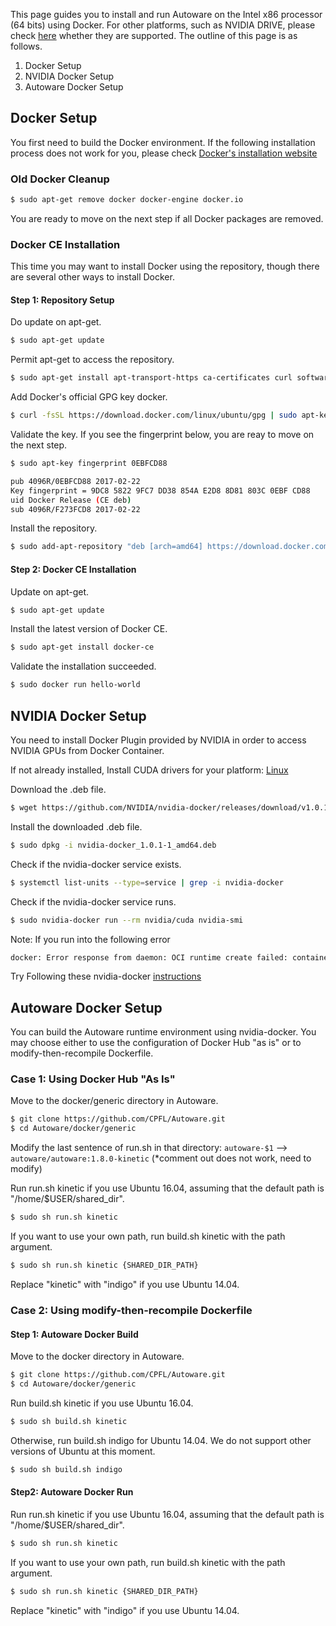 This page guides you to install and run Autoware on the Intel x86 processor (64 bits) using Docker. For other platforms, such as NVIDIA DRIVE, please check [here](https://github.com/CPFL/Autoware/wiki/Docker) whether they are supported. The outline of this page is as follows.

1. Docker Setup
1. NVIDIA Docker Setup
1. Autoware Docker Setup

## Docker Setup
   You first need to build the Docker environment. If the following installation process does not work for you, please check [Docker's installation website](https://docs.docker.com/engine/installation/linux/docker-ce/ubuntu/)

###   Old Docker Cleanup
   ```bash
   $ sudo apt-get remove docker docker-engine docker.io
   ```
   You are ready to move on the next step if all Docker packages are removed.

###  Docker CE Installation
   This time you may want to install Docker using the repository, though there are several other ways to install Docker.

####  Step 1: Repository Setup

   Do update on apt-get.
   ```bash
   $ sudo apt-get update
   ```
   Permit apt-get to access the repository.
   ```bash
   $ sudo apt-get install apt-transport-https ca-certificates curl software-properties-common
   ```
   Add Docker's official GPG key docker.
   ```bash
   $ curl -fsSL https://download.docker.com/linux/ubuntu/gpg | sudo apt-key add -
   ```
   Validate the key. If you see the fingerprint below, you are reay to move on the next step.
   ```bash
   $ sudo apt-key fingerprint 0EBFCD88

   pub 4096R/0EBFCD88 2017-02-22
   Key fingerprint = 9DC8 5822 9FC7 DD38 854A E2D8 8D81 803C 0EBF CD88
   uid Docker Release (CE deb)
   sub 4096R/F273FCD8 2017-02-22
   ```
   Install the repository.
   ``` bash
   $ sudo add-apt-repository "deb [arch=amd64] https://download.docker.com/linux/ubuntu $(lsb_release -cs) stable"
   ```
#### Step 2: Docker CE Installation

   Update on apt-get.
   ``` bash
   $ sudo apt-get update
   ```
   Install the latest version of Docker CE.
   ``` bash
   $ sudo apt-get install docker-ce
   ``` 
   Validate the installation succeeded.
   ``` bash
   $ sudo docker run hello-world
   ``` 

## NVIDIA Docker Setup

You need to install Docker Plugin provided by NVIDIA in order to access NVIDIA GPUs from Docker Container.

If not already installed, Install CUDA drivers for your platform: [Linux](
https://docs.nvidia.com/cuda/cuda-installation-guide-linux/index.html#package-manager-installation)

Download the .deb file.
   ``` bash
   $ wget https://github.com/NVIDIA/nvidia-docker/releases/download/v1.0.1/nvidia-docker_1.0.1-1_amd64.deb
   ``` 
Install the downloaded .deb file.
   ``` bash
   $ sudo dpkg -i nvidia-docker_1.0.1-1_amd64.deb
   ``` 
Check if the nvidia-docker service exists.
   ``` bash
   $ systemctl list-units --type=service | grep -i nvidia-docker
   ``` 
Check if the nvidia-docker service runs.
   ``` bash
   $ sudo nvidia-docker run --rm nvidia/cuda nvidia-smi
   ``` 
Note: If you run into the following error 
```bash
docker: Error response from daemon: OCI runtime create failed: container_linux.go:348: starting container process caused "exec: \"nvidia-smi\": executable file not found in $PATH": unknown.
```

Try Following these nvidia-docker [instructions](https://github.com/NVIDIA/nvidia-docker)

## Autoware Docker Setup

You can build the Autoware runtime environment using nvidia-docker. You may choose either to use the configuration of Docker Hub "as is" or to modify-then-recompile Dockerfile.

### Case 1: Using Docker Hub "As Is"
   Move to the docker/generic directory in Autoware.
   ``` bash
   $ git clone https://github.com/CPFL/Autoware.git
   $ cd Autoware/docker/generic
   ``` 
   Modify the last sentence of run.sh in that directory: `autoware-$1` --> `autoware/autoware:1.8.0-kinetic`
   (*comment out does not work, need to modify)

   Run run.sh kinetic if you use Ubuntu 16.04, assuming that the default path is "/home/$USER/shared_dir".
   ``` bash
   $ sudo sh run.sh kinetic
   ``` 
   If you want to use your own path, run build.sh kinetic with the path argument.
   ``` bash
   $ sudo sh run.sh kinetic {SHARED_DIR_PATH}
   ``` 
   Replace "kinetic" with "indigo" if you use Ubuntu 14.04.

### Case 2: Using modify-then-recompile Dockerfile
#### Step 1: Autoware Docker Build

   Move to the docker directory in Autoware.
   ``` bash
   $ git clone https://github.com/CPFL/Autoware.git
   $ cd Autoware/docker/generic
   ``` 
   Run build.sh kinetic if you use Ubuntu 16.04.
   ``` bash
   $ sudo sh build.sh kinetic
   ``` 
   Otherwise, run build.sh indigo for Ubuntu 14.04. We do not support other versions of Ubuntu at this moment.
   ``` bash
   $ sudo sh build.sh indigo
   ``` 
#### Step2: Autoware Docker Run
    
   Run run.sh kinetic if you use Ubuntu 16.04, assuming that the default path is "/home/$USER/shared_dir".
   ``` bash
   $ sudo sh run.sh kinetic
   ``` 
   If you want to use your own path, run build.sh kinetic with the path argument.
   ``` bash
   $ sudo sh run.sh kinetic {SHARED_DIR_PATH}
   ``` 
   Replace "kinetic" with "indigo" if you use Ubuntu 14.04.
